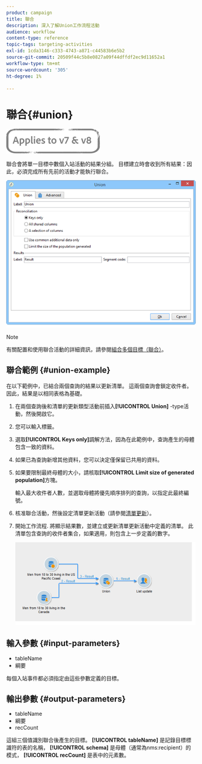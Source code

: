 ```yaml
---
product: campaign
title: 聯合
description: 深入了解Union工作流程活動
audience: workflow
content-type: reference
topic-tags: targeting-activities
exl-id: 1cda3146-c333-4743-a871-c44583b6e5b2
source-git-commit: 20509f44c5b8e0827a09f44dffdf2ec9d11652a1
workflow-type: tm+mt
source-wordcount: '305'
ht-degree: 1%

---
```


# 聯合{#union}

![](../../assets/common.svg)

聯合會將單一目標中數個入站活動的結果分組。 目標建立時會收到所有結果：因此，必須完成所有先前的活動才能執行聯合。

![](assets/s_user_segmentation_union.png)

>[!NOTE]
>
>有關配置和使用聯合活動的詳細資訊，請參閱[組合多個目標（聯合）](targeting-data.md#combining-several-targets--union-)。

## 聯合範例 {#union-example}

在以下範例中，已結合兩個查詢的結果以更新清單。 這兩個查詢會鎖定收件者。 因此，結果是以相同表格為基礎。

1. 在兩個查詢後和清單的更新類型活動前插入&#x200B;**[!UICONTROL Union]** -type活動，然後開啟它。
1. 您可以輸入標籤。
1. 選取&#x200B;**[!UICONTROL Keys only]**&#x200B;調解方法，因為在此範例中，查詢產生的母體包含一致的資料。
1. 如果已為查詢新增其他資料，您可以決定僅保留已共用的資料。
1. 如果要限制最終母體的大小，請核取&#x200B;**[!UICONTROL Limit size of generated population]**&#x200B;方塊。

   輸入最大收件者人數，並選取母體將優先順序排列的查詢，以指定此最終編號。

1. 核准聯合活動，然後設定清單更新活動（請參閱[清單更新](list-update.md)）。
1. 開始工作流程. 將顯示結果數，並建立或更新清單更新活動中定義的清單。 此清單包含查詢的收件者集合，如果適用，則包含上一步定義的數字。

   ![](assets/union_example.png)

## 輸入參數 {#input-parameters}

* tableName
* 綱要

每個入站事件都必須指定由這些參數定義的目標。

## 輸出參數 {#output-parameters}

* tableName
* 綱要
* recCount

這組三個值識別聯合後產生的目標。 **[!UICONTROL tableName]** 是記錄目標標識符的表的名稱， **[!UICONTROL schema]** 是母體（通常為nms:recipient）的模式， **[!UICONTROL recCount]** 是表中的元素數。
